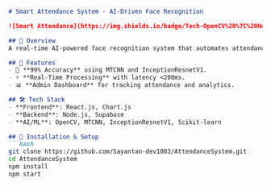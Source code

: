 
```md
# Smart Attendance System - AI-Driven Face Recognition

![Smart Attendance](https://img.shields.io/badge/Tech-OpenCV%20%7C%20Node.js%20%7C%20Supabase-green)

## 📌 Overview
A real-time AI-powered face recognition system that automates attendance marking with high accuracy. Uses deep learning models and IP cameras for seamless tracking.

## 🚀 Features
- 🎯 **99% Accuracy** using MTCNN and InceptionResnetV1.
- ⚡ **Real-Time Processing** with latency <200ms.
- 📊 **Admin Dashboard** for tracking attendance and analytics.

## 🛠 Tech Stack
- **Frontend**: React.js, Chart.js
- **Backend**: Node.js, Supabase
- **AI/ML**: OpenCV, MTCNN, InceptionResnetV1, Scikit-learn

## 🔧 Installation & Setup
```bash
git clone https://github.com/Sayantan-dev1003/AttendanceSystem.git
cd AttendanceSystem
npm install
npm start

